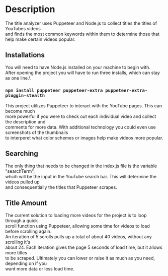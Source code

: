 # Description

The title analyzer uses Puppeteer and Node.js to collect titles the titles of YouTubes videos\
and finds the most common keywords within them to determine those that help make certain videos popular.

## Installations

You will need to have Node.js installed on your machine to begin with.\
After opening the project you will have to run three installs, which can stay as one line.\

### `npm install puppeteer puppeteer-extra puppeteer-extra-pluggin-stealth`

This project utilizes Puppeteer to interact with the YouTube pages. This can become much\
more powerful if you were to check out each individual video and collect the description and\
comments for more data. With additional technology you could even use screenshots of the thumbnails\
to interperet what color schemes or images help make videos more popular.

## Searching

The only thing that needs to be changed in the index.js file is the variable "searchTerm",\
whcih will be the input in the YouTube search bar. This will determine the videos pulled up\
and consequentially the titles that Puppeteer scrapes.

## Title Amount

The current solution to loading more videos for the project is to loop through a quick\
scroll function using Puppeteer, allowing some time for videos to load before scrolling again.\
An iteration of 5 scrolls pulls up a total of about 40 videos, without any scrolling it's\
about 24. Each iteration gives the page 5 seconds of load time, but it allows more titles\
to be scraped. Ultimately you can lower or raise it as much as you need, depending on if you\
want more data or less load time.

